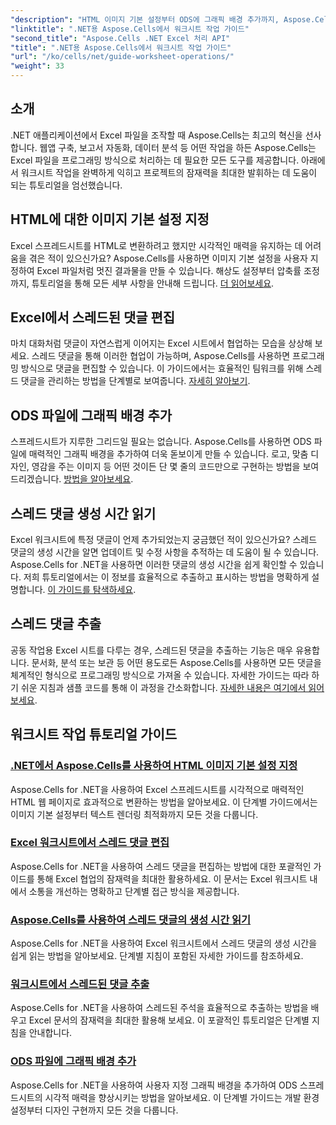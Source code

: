 ```yaml
---
"description": "HTML 이미지 기본 설정부터 ODS에 그래픽 배경 추가까지, Aspose.Cells for .NET 튜토리얼을 살펴보세요. 단계별 가이드를 통해 학습하세요."
"linktitle": ".NET용 Aspose.Cells에서 워크시트 작업 가이드"
"second_title": "Aspose.Cells .NET Excel 처리 API"
"title": ".NET용 Aspose.Cells에서 워크시트 작업 가이드"
"url": "/ko/cells/net/guide-worksheet-operations/"
"weight": 33
---
```


## 소개

.NET 애플리케이션에서 Excel 파일을 조작할 때 Aspose.Cells는 최고의 혁신을 선사합니다. 웹앱 구축, 보고서 자동화, 데이터 분석 등 어떤 작업을 하든 Aspose.Cells는 Excel 파일을 프로그래밍 방식으로 처리하는 데 필요한 모든 도구를 제공합니다. 아래에서 워크시트 작업을 완벽하게 익히고 프로젝트의 잠재력을 최대한 발휘하는 데 도움이 되는 튜토리얼을 엄선했습니다.

## HTML에 대한 이미지 기본 설정 지정 
 
Excel 스프레드시트를 HTML로 변환하려고 했지만 시각적인 매력을 유지하는 데 어려움을 겪은 적이 있으신가요? Aspose.Cells를 사용하면 이미지 기본 설정을 사용자 지정하여 Excel 파일처럼 멋진 결과물을 만들 수 있습니다. 해상도 설정부터 압축률 조정까지, 튜토리얼을 통해 모든 세부 사항을 안내해 드립니다. [더 읽어보세요](./setting-image-preferences/).

## Excel에서 스레드된 댓글 편집 
 
마치 대화처럼 댓글이 자연스럽게 이어지는 Excel 시트에서 협업하는 모습을 상상해 보세요. 스레드 댓글을 통해 이러한 협업이 가능하며, Aspose.Cells를 사용하면 프로그래밍 방식으로 댓글을 편집할 수 있습니다. 이 가이드에서는 효율적인 팀워크를 위해 스레드 댓글을 관리하는 방법을 단계별로 보여줍니다. [자세히 알아보기](./editing-threaded-comments/).

## ODS 파일에 그래픽 배경 추가
  
스프레드시트가 지루한 그리드일 필요는 없습니다. Aspose.Cells를 사용하면 ODS 파일에 매력적인 그래픽 배경을 추가하여 더욱 돋보이게 만들 수 있습니다. 로고, 맞춤 디자인, 영감을 주는 이미지 등 어떤 것이든 단 몇 줄의 코드만으로 구현하는 방법을 보여드리겠습니다. [방법을 알아보세요](./adding-graphic-background-in-ods-file/).

## 스레드 댓글 생성 시간 읽기  

Excel 워크시트에 특정 댓글이 언제 추가되었는지 궁금했던 적이 있으신가요? 스레드 댓글의 생성 시간을 알면 업데이트 및 수정 사항을 추적하는 데 도움이 될 수 있습니다. Aspose.Cells for .NET을 사용하면 이러한 댓글의 생성 시간을 쉽게 확인할 수 있습니다. 저희 튜토리얼에서는 이 정보를 효율적으로 추출하고 표시하는 방법을 명확하게 설명합니다. [이 가이드를 탐색하세요](./read-created-time-of-threaded-comment/).

## 스레드 댓글 추출  

공동 작업용 Excel 시트를 다루는 경우, 스레드된 댓글을 추출하는 기능은 매우 유용합니다. 문서화, 분석 또는 보관 등 어떤 용도로든 Aspose.Cells를 사용하면 모든 댓글을 체계적인 형식으로 프로그래밍 방식으로 가져올 수 있습니다. 자세한 가이드는 따라 하기 쉬운 지침과 샘플 코드를 통해 이 과정을 간소화합니다. [자세한 내용은 여기에서 읽어보세요](./extract-threaded-comments/).

## 워크시트 작업 튜토리얼 가이드
### [.NET에서 Aspose.Cells를 사용하여 HTML 이미지 기본 설정 지정](./setting-image-preferences/)
Aspose.Cells for .NET을 사용하여 Excel 스프레드시트를 시각적으로 매력적인 HTML 웹 페이지로 효과적으로 변환하는 방법을 알아보세요. 이 단계별 가이드에서는 이미지 기본 설정부터 텍스트 렌더링 최적화까지 모든 것을 다룹니다.
### [Excel 워크시트에서 스레드 댓글 편집](./editing-threaded-comments/)
Aspose.Cells for .NET을 사용하여 스레드 댓글을 편집하는 방법에 대한 포괄적인 가이드를 통해 Excel 협업의 잠재력을 최대한 활용하세요. 이 문서는 Excel 워크시트 내에서 소통을 개선하는 명확하고 단계별 접근 방식을 제공합니다.
### [Aspose.Cells를 사용하여 스레드 댓글의 생성 시간 읽기](./read-created-time-of-threaded-comment/)
Aspose.Cells for .NET을 사용하여 Excel 워크시트에서 스레드 댓글의 생성 시간을 쉽게 읽는 방법을 알아보세요. 단계별 지침이 포함된 자세한 가이드를 참조하세요.
### [워크시트에서 스레드된 댓글 추출](./extract-threaded-comments/)
Aspose.Cells for .NET을 사용하여 스레드된 주석을 효율적으로 추출하는 방법을 배우고 Excel 문서의 잠재력을 최대한 활용해 보세요. 이 포괄적인 튜토리얼은 단계별 지침을 안내합니다.
### [ODS 파일에 그래픽 배경 추가](./adding-graphic-background-in-ods-file/)
Aspose.Cells for .NET을 사용하여 사용자 지정 그래픽 배경을 추가하여 ODS 스프레드시트의 시각적 매력을 향상시키는 방법을 알아보세요. 이 단계별 가이드는 개발 환경 설정부터 디자인 구현까지 모든 것을 다룹니다.